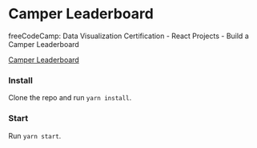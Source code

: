 # Camper Leaderboard
freeCodeCamp: Data Visualization Certification - React Projects - Build a Camper Leaderboard

[Camper Leaderboard](https://ivanz.000webhostapp.com/camper-leaderboard)

### Install
Clone the repo and run `yarn install`.

### Start
Run `yarn start`.
